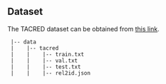 ## Dataset
The TACRED dataset can be obtained from [this link](https://nlp.stanford.edu/projects/tacred/).
```
 |-- data
 |    |-- tacred
 |    |    |-- train.txt       
 |    |    |-- val.txt
 |    |    |-- test.txt
 |    |    |-- rel2id.json
```
